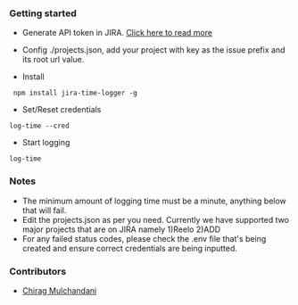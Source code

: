 ### Getting started

- Generate API token in JIRA. [Click here to read more](https://confluence.atlassian.com/cloud/api-tokens-938839638.html)

- Config ./projects.json, add your project with key as the issue prefix and its root url value.

- Install

```
 npm install jira-time-logger -g
```

- Set/Reset credentials

```
log-time --cred
```

- Start logging

```
log-time
```

### Notes

- The minimum amount of logging time must be a minute, anything below that will fail.
- Edit the projects.json as per you need. Currently we have supported two major projects that are on JIRA namely 1)Reelo 2)ADD
- For any failed status codes, please check the .env file that's being created and ensure correct credentials are being inputted.

### Contributors

- [Chirag Mulchandani](https://github.com/chiragsolutelabs)
